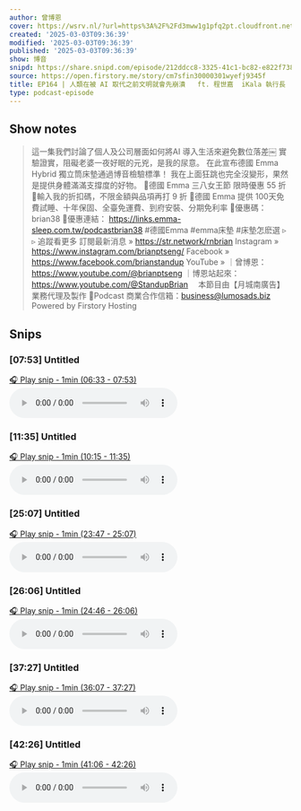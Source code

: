 ```yaml
---
author: 曾博恩
cover: https://wsrv.nl/?url=https%3A%2F%2Fd3mww1g1pfq2pt.cloudfront.net%2FAvatar%2Fckyjmnkp0166d0830od1kznfj%2F1642480792231.png&w=200&h=200
created: '2025-03-03T09:36:39'
modified: '2025-03-03T09:36:39'
published: '2025-03-03T09:36:39'
show: 博音
snipd: https://share.snipd.com/episode/212ddcc8-3325-41c1-bc82-e822f738b726
source: https://open.firstory.me/story/cm7sfin30000301wyefj9345f
title: EP164 | 人類在被 AI 取代之前文明就會先崩潰 ￼ ft. 程世嘉  iKala 執行長
type: podcast-episode
---
```



## Show notes
> 這一集我們討論了個人及公司層面如何將AI 導入生活來避免數位落差￼     實驗證實，阻礙老婆一夜好眠的元兇，是我的尿意。   在此宣布德國 Emma Hybrid 獨立筒床墊通過博音檢驗標準！  我在上面狂跳也完全沒變形，果然是提供身體滿滿支撐度的好物。    📢德國 Emma 三八女王節 限時優惠 55 折  📢輸入我的折扣碼，不限金額與品項再打 9 折  📢德國 Emma 提供 100天免費試睡、十年保固、全臺免運費、到府安裝、分期免利率  🔹優惠碼： brian38   🔹優惠連結： https://links.emma-sleep.com.tw/podcastbrian38     \#德國Emma \#emma床墊 \#床墊怎麽選    ▹ ▹ 追蹤看更多  訂閱最新消息 » https://str.network/rnbrian  Instagram » https://www.instagram.com/brianptseng/  Facebook » https://www.facebook.com/brianstandup  YouTube »   ｜曾博恩：https://www.youtube.com/@brianptseng  ｜博恩站起來：https://www.youtube.com/@StandupBrian  ⠀  本節目由【月城南廣告】業務代理及製作  💌Podcast 商業合作信箱：business@lumosads.biz
> Powered by  Firstory Hosting

## Snips
### [07:53] Untitled
[🎧 Play snip - 1min️ (06:33 - 07:53)](https://share.snipd.com/snip/4b6e4677-5756-41b9-921d-e392b030c8aa)
<audio controls> <source src="https://m.cdn.firstory.me/track/ckyjmnkp0166d0830od1kznfj/cm7sfin30000301wyefj9345f/https%3A%2F%2Fd3mww1g1pfq2pt.cloudfront.net%2FRecord%2Fckyjmnkp0166d0830od1kznfj%2Fcm7sfin31000401wybch8a4tk.mp3?v=1740968263032#t=06:33,07:53"> </audio>
### [11:35] Untitled
[🎧 Play snip - 1min️ (10:15 - 11:35)](https://share.snipd.com/snip/ecd5c8ee-87a9-4c33-957d-7f32a337a48f)
<audio controls> <source src="https://m.cdn.firstory.me/track/ckyjmnkp0166d0830od1kznfj/cm7sfin30000301wyefj9345f/https%3A%2F%2Fd3mww1g1pfq2pt.cloudfront.net%2FRecord%2Fckyjmnkp0166d0830od1kznfj%2Fcm7sfin31000401wybch8a4tk.mp3?v=1740968263032#t=10:15,11:35"> </audio>
### [25:07] Untitled
[🎧 Play snip - 1min️ (23:47 - 25:07)](https://share.snipd.com/snip/b57255eb-c7f7-4358-af3a-3efff067045f)
<audio controls> <source src="https://m.cdn.firstory.me/track/ckyjmnkp0166d0830od1kznfj/cm7sfin30000301wyefj9345f/https%3A%2F%2Fd3mww1g1pfq2pt.cloudfront.net%2FRecord%2Fckyjmnkp0166d0830od1kznfj%2Fcm7sfin31000401wybch8a4tk.mp3?v=1740968263032#t=23:47,25:07"> </audio>
### [26:06] Untitled
[🎧 Play snip - 1min️ (24:46 - 26:06)](https://share.snipd.com/snip/b8c0897a-0ab9-43c1-a858-4758a6914dec)
<audio controls> <source src="https://m.cdn.firstory.me/track/ckyjmnkp0166d0830od1kznfj/cm7sfin30000301wyefj9345f/https%3A%2F%2Fd3mww1g1pfq2pt.cloudfront.net%2FRecord%2Fckyjmnkp0166d0830od1kznfj%2Fcm7sfin31000401wybch8a4tk.mp3?v=1740968263032#t=24:46,26:06"> </audio>
### [37:27] Untitled
[🎧 Play snip - 1min️ (36:07 - 37:27)](https://share.snipd.com/snip/f004764b-b96e-47b3-bc08-5b6f296231f3)
<audio controls> <source src="https://m.cdn.firstory.me/track/ckyjmnkp0166d0830od1kznfj/cm7sfin30000301wyefj9345f/https%3A%2F%2Fd3mww1g1pfq2pt.cloudfront.net%2FRecord%2Fckyjmnkp0166d0830od1kznfj%2Fcm7sfin31000401wybch8a4tk.mp3?v=1740968263032#t=36:07,37:27"> </audio>
### [42:26] Untitled
[🎧 Play snip - 1min️ (41:06 - 42:26)](https://share.snipd.com/snip/beea6b7c-599d-4df9-b849-b763ea61bb14)
<audio controls> <source src="https://m.cdn.firstory.me/track/ckyjmnkp0166d0830od1kznfj/cm7sfin30000301wyefj9345f/https%3A%2F%2Fd3mww1g1pfq2pt.cloudfront.net%2FRecord%2Fckyjmnkp0166d0830od1kznfj%2Fcm7sfin31000401wybch8a4tk.mp3?v=1740968263032#t=41:06,42:26"> </audio>
